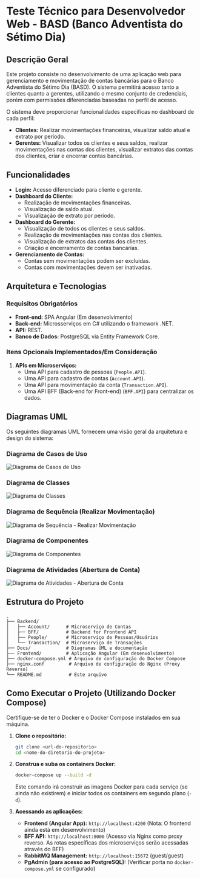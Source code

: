 # Teste Técnico para Desenvolvedor Web - BASD (Banco Adventista do Sétimo Dia)

## Descrição Geral

Este projeto consiste no desenvolvimento de uma aplicação web para gerenciamento
e movimentação de contas bancárias para o Banco Adventista do Sétimo Dia (BASD).
O sistema permitirá acesso tanto a clientes quanto a gerentes, utilizando o
mesmo conjunto de credenciais, porém com permissões diferenciadas baseadas no
perfil de acesso.

O sistema deve proporcionar funcionalidades específicas no dashboard de cada
perfil:

- **Clientes:** Realizar movimentações financeiras, visualizar saldo atual e
  extrato por período.
- **Gerentes:** Visualizar todos os clientes e seus saldos, realizar
  movimentações nas contas dos clientes, visualizar extratos das contas dos
  clientes, criar e encerrar contas bancárias.

## Funcionalidades

- **Login:** Acesso diferenciado para cliente e gerente.
- **Dashboard do Cliente:**
  - Realização de movimentações financeiras.
  - Visualização de saldo atual.
  - Visualização de extrato por período.
- **Dashboard do Gerente:**
  - Visualização de todos os clientes e seus saldos.
  - Realização de movimentações nas contas dos clientes.
  - Visualização de extratos das contas dos clientes.
  - Criação e encerramento de contas bancárias.
- **Gerenciamento de Contas:**
  - Contas sem movimentações podem ser excluídas.
  - Contas com movimentações devem ser inativadas.

## Arquitetura e Tecnologias

### Requisitos Obrigatórios

- **Front-end:** SPA Angular (Em desenvolvimento)
- **Back-end:** Microsserviços em C# utilizando o framework .NET.
- **API:** REST.
- **Banco de Dados:** PostgreSQL via Entity Framework Core.

### Itens Opcionais Implementados/Em Consideração

1. **APIs em Microserviços:**
   - Uma API para cadastro de pessoas (`People.API`).
   - Uma API para cadastro de contas (`Account.API`).
   - Uma API para movimentação da conta (`Transaction.API`).
   - Uma API BFF (Back-end for Front-end) (`BFF.API`) para centralizar os dados.

## Diagramas UML

Os seguintes diagramas UML fornecem uma visão geral da arquitetura e design do
sistema:

### Diagrama de Casos de Uso

![Diagrama de Casos de Uso](Docs/useCase.png)

### Diagrama de Classes

![Diagrama de Classes](Docs/class.png)

### Diagrama de Sequência (Realizar Movimentação)

![Diagrama de Sequência - Realizar Movimentação](Docs/sequence.png)

### Diagrama de Componentes

![Diagrama de Componentes](Docs/component.png)

### Diagrama de Atividades (Abertura de Conta)

![Diagrama de Atividades - Abertura de Conta](Docs/flow.png)

## Estrutura do Projeto

```text
.
├── Backend/
│   ├── Account/      # Microserviço de Contas
│   ├── BFF/          # Backend for Frontend API
│   ├── People/       # Microserviço de Pessoas/Usuários
│   └── Transaction/  # Microserviço de Transações
├── Docs/             # Diagramas UML e documentação
├── Frontend/         # Aplicação Angular (Em desenvolvimento)
├── docker-compose.yml # Arquivo de configuração do Docker Compose
├── nginx.conf         # Arquivo de configuração do Nginx (Proxy Reverso)
└── README.md          # Este arquivo
```

## Como Executar o Projeto (Utilizando Docker Compose)

Certifique-se de ter o Docker e o Docker Compose instalados em sua máquina.

1. **Clone o repositório:**

   ```bash
   git clone <url-do-repositorio>
   cd <nome-do-diretorio-do-projeto>
   ```

2. **Construa e suba os containers Docker:**

   ```bash
   docker-compose up --build -d
   ```

   Este comando irá construir as imagens Docker para cada serviço (se ainda não
   existirem) e iniciar todos os containers em segundo plano (`-d`).

3. **Acessando as aplicações:**

   - **Frontend (Angular App):** `http://localhost:4200` (Nota: O frontend ainda
     está em desenvolvimento)
   - **BFF API:** `http://localhost:8000` (Acesso via Nginx como proxy reverso.
     As rotas específicas dos microserviços serão acessadas através do BFF)
   - **RabbitMQ Management:** `http://localhost:15672` (guest/guest)
   - **PgAdmin (para acesso ao PostgreSQL):** (Verificar porta no
     `docker-compose.yml` se configurado)

